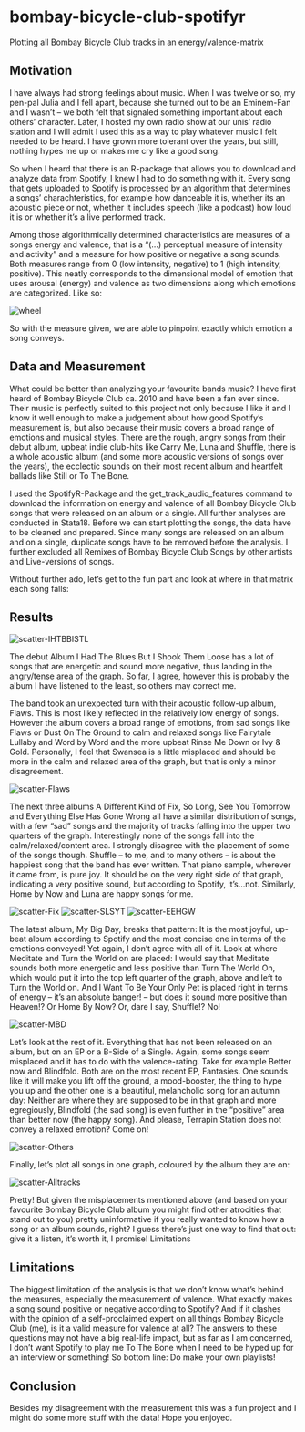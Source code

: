 # bombay-bicycle-club-spotifyr
Plotting all Bombay Bicycle Club tracks in an energy/valence-matrix

## Motivation
I have always had strong feelings about music. When I was twelve or so, my pen-pal Julia and I fell apart, because she turned out to be an Eminem-Fan and I wasn’t – we both felt that signaled something important about each others’ character. Later, I hosted my own radio show at our unis’ radio station and I will admit I used this as a way to play whatever music I felt needed to be heard. I have grown more tolerant over the years, but still, nothing hypes me up or makes me cry like a good song. 

So when I heard that there is an R-package that allows you to download and analyze data from Spotify, I knew I had to do something with it. Every song that gets uploaded to Spotify is processed by an algorithm that determines a songs’ charachteristics, for example how danceable it is, whether its an acoustic piece or not, whether it includes speech (like a podcast) how loud it is or whether it’s a live performed track.

Among those algorithmically determined characteristics are measures of a songs energy and valence, that is a “(…) perceptual measure of intensity and activity” and a measure for how positive or negative a song sounds. Both measures range from 0 (low intensity, negative) to 1 (high intensity, positive). This neatly corresponds to the dimensional model of emotion that uses arousal (energy) and valence as two dimensions along which emotions are categorized. Like so:

![wheel](https://github.com/crablane/bombay-bicycle-club-spotifyr/assets/159540127/1fd48852-73cb-4e95-b78e-f154f1041324)

So with the measure given, we are able to pinpoint exactly which emotion a song conveys. 

## Data and Measurement
What could be better than analyzing your favourite bands music? I have first heard of Bombay Bicycle Club ca. 2010 and have been a fan ever since. Their music is perfectly suited to this project not only because I like it and I know it well enough to make a judgement about how good Spotify’s measurement is, but also because their music covers a broad range of emotions and musical styles. There are the rough, angry songs from their debut album, upbeat indie club-hits like Carry Me, Luna and Shuffle, there is a whole acoustic album (and some more acoustic versions of songs over the years), the ecclectic sounds on their most recent album and heartfelt ballads like Still or To The Bone. 

I used the SpotifyR-Package and the get_track_audio_features command to download the information on energy and valence of all Bombay Bicycle Club songs that were released on an album or a single. All further analyses are conducted in Stata18. Before we can start plotting the songs, the data have to be cleaned and prepared. Since many songs are released on an album and on a single, duplicate songs have to be removed before the analysis. I further excluded all Remixes of Bombay Bicycle Club Songs by other artists and Live-versions of songs. 

Without further ado, let’s get to the fun part and look at where in that matrix each song falls:

## Results
![scatter-IHTBBISTL](https://github.com/crablane/bombay-bicycle-club-spotifyr/assets/159540127/30e1df99-84c0-4815-b423-4db4b0886a71)

The debut Album I Had The Blues But I Shook Them Loose has a lot of songs that are energetic and sound more negative, thus landing in the angry/tense area of the graph. So far, I agree, however this is probably the album I have listened to the least, so others may correct me. 

The band took an unexpected turn with their acoustic follow-up album, Flaws. This is most likely reflected in the relatively low energy of songs. However the album covers a broad range of emotions, from sad songs like Flaws or Dust On The Ground to calm and relaxed songs like Fairytale Lullaby and Word by Word and the more upbeat Rinse Me Down or Ivy & Gold. Personally, I feel that Swansea is a little misplaced and should be more in the calm and relaxed area of the graph, but that is only a minor disagreement.
 
![scatter-Flaws](https://github.com/crablane/bombay-bicycle-club-spotifyr/assets/159540127/366b3198-92cf-4e66-9d88-5ac3726947f0)

The next three albums A Different Kind of Fix, So Long, See You Tomorrow and Everything Else Has Gone Wrong all have a similar distribution of songs, with a few “sad” songs and the majority of tracks falling into the upper two quarters of the graph. Interestingly none of the songs fall into the calm/relaxed/content area. 
I strongly disagree with the placement of some of the songs though. Shuffle – to me, and to many others – is about the happiest song that the band has ever written. That piano sample, wherever it came from, is pure joy. It should be on the very right side of that graph, indicating a very positive sound, but according to Spotify, it’s…not. Similarly, Home by Now and Luna are happy songs for me. 

![scatter-Fix](https://github.com/crablane/bombay-bicycle-club-spotifyr/assets/159540127/3ed44b81-3d7d-4db9-beb2-6ca1cda81492)
![scatter-SLSYT](https://github.com/crablane/bombay-bicycle-club-spotifyr/assets/159540127/0a269273-d04e-4121-adef-d60556cbf79f)
![scatter-EEHGW](https://github.com/crablane/bombay-bicycle-club-spotifyr/assets/159540127/d7965a88-3e84-46ff-aca3-11f414d2d489)

The latest album, My Big Day, breaks that pattern: It is the most joyful, up-beat album according to Spotify and the most concise one in terms of the emotions conveyed! Yet again, I don’t agree with all of it. Look at where Meditate and Turn the World on are placed: I would say that Meditate sounds both more energetic and less positive than Turn The World On, which would put it into the top left quarter of the graph, above and left to Turn the World on. And I Want To Be Your Only Pet is placed right in terms of energy – it’s an absolute banger! – but does it sound more positive than Heaven!? Or Home By Now? Or, dare I say, Shuffle!? No! 

![scatter-MBD](https://github.com/crablane/bombay-bicycle-club-spotifyr/assets/159540127/7442eed4-2443-42c8-8f1b-c3612f1182c8)

Let’s look at the rest of it. Everything that has not been released on an album, but on an EP or a B-Side of a Single. Again, some songs seem misplaced and it has to do with the valence-rating. Take for example Better now and Blindfold. Both are on the most recent EP, Fantasies. One sounds like it will make you lift off the ground, a mood-booster, the thing to hype you up and the other one is a beautiful, melancholic song for an autumn day: Neither are where they are supposed to be in that graph and more egregiously, Blindfold (the sad song) is even further in the “positive” area than better now (the happy song). And please, Terrapin Station does not convey a relaxed emotion? Come on! 

![scatter-Others](https://github.com/crablane/bombay-bicycle-club-spotifyr/assets/159540127/e1fe61b7-a3c5-41fb-89f2-bfcfcf30307c)

Finally, let’s plot all songs in one graph, coloured by the album they are on:

![scatter-Alltracks](https://github.com/crablane/bombay-bicycle-club-spotifyr/assets/159540127/e8fff6fa-ee0a-4c12-af5e-3a41ab4ee81b)

Pretty! But given the misplacements mentioned above (and based on your favourite Bombay Bicycle Club album you might find other atrocities that stand out to you) pretty uninformative if you really wanted to know how a song or an album sounds, right? I guess there’s just one way to find that out: give it a listen, it’s worth it, I promise! 
Limitations

## Limitations
The biggest limitation of the analysis is that we don’t know what’s behind the measures, especially the measurement of valence. What exactly makes a song sound positive or negative according to Spotify? And if it clashes with the opinion of a self-proclaimed expert on all things Bombay Bicycle Club (me), is it a valid measure for valence at all? The answers to these questions may not have a big real-life impact, but as far as I am concerned, I don’t want Spotify to play me To The Bone when I need to be hyped up for an interview or something! So bottom line: Do make your own playlists! 

## Conclusion
Besides my disagreement with the measurement this was a fun project and I might do some more stuff with the data! Hope you enjoyed.

